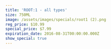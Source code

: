 ```yaml
---
title: 'ROOT:1 - all types'
size: 750ML
image: /assets/images/specials/root1 (2).png
reg_price: $10.99
special_price: $7.99
expiration_date: 2016-08-31T00:00:00.000Z
show_special: true
---
```



